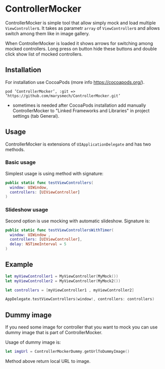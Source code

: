 # ControllerMocker

ControllerMocker is simple tool that allow simply mock and load multiple `ViewController`s. It takes as parametr `array` of `ViewController`s and allows switch among them like in image gallery.

When ControllerMocker is loaded it shows arrows for switching among mocked controllers. Long press on button hide these buttons and double click show list of mocked controllers.

## Installation
For installation use CocoaPods (more info https://cocoapods.org/).
```
pod ’ControllerMocker’, :git => ’https://github.com/marysmech/ControllerMocker.git’
```

- sometimes is needed after CocoaPods installation add manually ControllerMocker to "Linked Frameworks and Libraries" in project settings (tab General).

## Usage
ControllerMocker is extensions of `UIApplicationDelegate` and has two methods.

### Basic usage
Simplest usage is using method with signature:

```swift
public static func testViewControllers( 
  window: UIWindow, 
  controllers: [UIViewController]
)
```

### Slideshow usage
Second option is use mocking with automatic slideshow. Signature is:
```swift
public static func testViewControllersWithTimer( 
  window: UIWindow ,
  controllers: [UIViewController],
  delay: NSTimeInterval = 5
)
```

## Example
```swift
let myViewController1 = MyViewController(MyMock()) 
let myViewController2 = MyViewController(MyMock2())

let controllers = [myViewController1 , myViewController2]

AppDelegate.testViewControllers(window!, controllers: controllers)
```

## Dummy image
If you need some image for controller that you want to mock you can use dummy image that is part of ControllerMocker.

Usage of dummy image is:

```swift
let imgUrl = ControllerMockerDummy.getUrlToDummyImage()
```
Method above return local URL to image.
